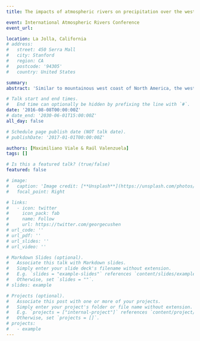 ```yaml
---
title: The impacts of atmospheric rivers on precipitation over the west coast of southern South America

event: International Atmospheric Rivers Conference
event_url: 

location: La Jolla, California
# address:
#   street: 450 Serra Mall
#   city: Stanford
#   region: CA
#   postcode: '94305'
#   country: United States

summary: 
abstract: 'Similar to mountainous west coast of North America, the west coast of South America (SA) is strongly affected by heavy orographic precipitation events that result from the landfalling Atmospheric Rivers (AR). When the pre-cold-frontal moisture transport enhances and concentrates over the ocean in the form of a narrow and long corridor heading to the Andes mountains in SA, orographic processes enhance precipitation along the windward side, usually producing floods, landslides, and river overflow, that at worst can cause irrecoverable losses and fatalities. On the other hand, these heavy orographic precipitation events are a major contributor to water resources in the region, especially at the subtropical latitudes where the Andes are higher and melted snow irrigates the desert lands on both flanks of the range. Despite their importance, the SA region has a significant gap in the knowledge of AR phenomena and their impacts compared to North America and western Europa. In this study, we will discuss results from the quantification of how AR storms contribute to the annual total precipitation along the west coast of SA between the southern tip of the continent and 30ºS, and across the Andes from the west coast (Chile) to the foot of the Andes in the leeside (Argentina). By doing so, we estimate the role of AR on the water cycle in the region as well as their inland penetration across the Andes. The Integrated Water Vapor Transport (IVT) strength and shape estimated from Climate Forecast System Reanalysis (CFSR) data over the 2001-2015 period is used for the AR identification, while daily precipitation recorded with rain gauges located in Chile and Argentina are used to quantify the impact of AR on precipitation over the region.'

# Talk start and end times.
#   End time can optionally be hidden by prefixing the line with `#`.
date: '2016-08-08T00:00:00Z'
# date_end: '2030-06-01T15:00:00Z'
all_day: false

# Schedule page publish date (NOT talk date).
# publishDate: '2017-01-01T00:00:00Z'

authors: [Maximiliano Viale & Raúl Valenzuela]
tags: []

# Is this a featured talk? (true/false)
featured: false

# image:
#   caption: 'Image credit: [**Unsplash**](https://unsplash.com/photos/bzdhc5b3Bxs)'
#   focal_point: Right

# links:
#   - icon: twitter
#     icon_pack: fab
#     name: Follow
#     url: https://twitter.com/georgecushen
# url_code: ''
# url_pdf: ''
# url_slides: ''
# url_video: ''

# Markdown Slides (optional).
#   Associate this talk with Markdown slides.
#   Simply enter your slide deck's filename without extension.
#   E.g. `slides = "example-slides"` references `content/slides/example-slides.md`.
#   Otherwise, set `slides = ""`.
# slides: example

# Projects (optional).
#   Associate this post with one or more of your projects.
#   Simply enter your project's folder or file name without extension.
#   E.g. `projects = ["internal-project"]` references `content/project/deep-learning/index.md`.
#   Otherwise, set `projects = []`.
# projects:
#   - example
---
```



